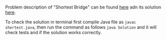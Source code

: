Problem description of "Shortest Bridge" can be found [here](https://leetcode.com/problems/shortest-bridge/) adn its solution [here](https://github.com/aurimas13/LeetCode-HackerRank-MAANG/blob/main/LeetCode/Java%20Solutions/Shortest%20Bridge/shortest.java).

To check the solution in terminal first compile Java file as `javac shortest.java`, then run the command as follows `java Solution` and it will check tests and if the solution works correctly.
